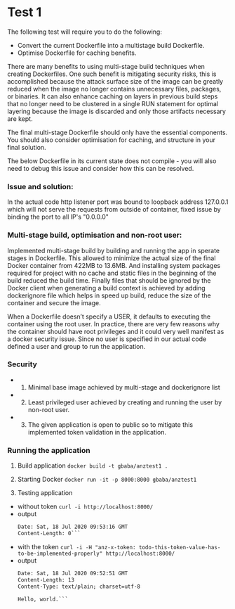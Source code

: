 # Test 1

The following test will require you to do the following:
- Convert the current Dockerfile into a multistage build Dockerfile.
- Optimise Dockerfile for caching benefits.

There are many benefits to using multi-stage build techniques when creating Dockerfiles. One such benefit is mitigating security risks, this is accomplished
because the attack surface size of the image can be greatly reduced when the image no longer contains unnecessary files, packages, or binaries. It can
also enhance caching on layers in previous build steps that no longer need to be clustered in a single RUN statement for optimal layering because the
image is discarded and only those artifacts necessary are kept.

The final multi-stage Dockerfile should only have the essential components. You should also consider optimisation for caching, and structure in your final
solution.

The below Dockerfile in its current state does not compile - you will also need to debug this issue and consider how this can be resolved.


### Issue and solution:
In the actual code http listener port was bound to loopback address 127.0.0.1 which will not serve the requests from outside of container, fixed issue by binding the port to all IP's "0.0.0.0"

### Multi-stage build, optimisation and non-root user:
Implemented multi-stage build by building and running the app in sperate stages in Dockerfile. This allowed to minimize the actual size of the final Docker container from 422MB to 13.6MB. And installing system packages required for project with no cache and static files in the beginning of the build reduced the build time. Finally files that should be ignored by the Docker client when generating a build context is achieved by adding dockerignore file which helps in speed up build, reduce the size of the container and secure the image.

When a Dockerfile doesn’t specify a USER, it defaults to executing the container using the root user. In practice, there are very few reasons why the container should have root privileges and it could very well manifest as a docker security issue. Since no user is specified in our actual code defined a user and group to run the application.

### Security
- 1. Minimal base image achieved by multi-stage and dockerignore list
- 2. Least privileged user achieved by creating and running the user by non-root user.
- 3. The given application is open to public so to mitigate this implemented token validation in the application.

### Running the application

1. Build application
```docker build -t gbaba/anztest1 .```

2. Starting Docker
```docker run -it -p 8000:8000 gbaba/anztest1```

3. Testing application
- without token
```curl -i http://localhost:8000/```
- output
    ```HTTP/1.1 403 Forbidden
    Date: Sat, 18 Jul 2020 09:53:16 GMT
    Content-Length: 0```

- with the token
```curl -i -H "anz-x-token: todo-this-token-value-has-to-be-implemented-properly" http://localhost:8000/```
- output
    ```HTTP/1.1 200 OK
    Date: Sat, 18 Jul 2020 09:52:51 GMT
    Content-Length: 13
    Content-Type: text/plain; charset=utf-8

    Hello, world.```
    




